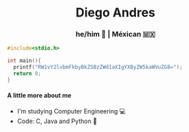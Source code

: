<h1 align="center">
  Diego Andres
</h1>

<h3 align="center">
  he/him 🙂 |  Méxican 🇲🇽
</h3>

```c
#include<stdio.h>

int main(){
  printf("RW1vY2lvbmFkbyBkZSBzZWd1aXIgYXByZW5kaWVuZG8=");
  return 0;
}
```
<h4>
  A little more about me
</h4>

- I'm studying Computer Engineering 💻
- Code: C, Java and Python 🐍

